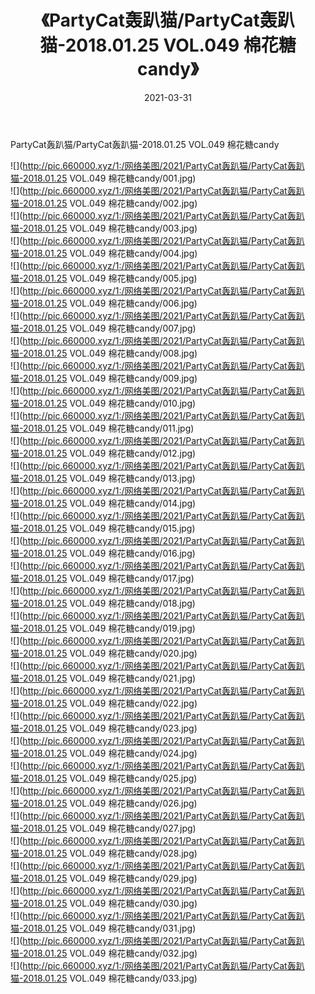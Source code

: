 ﻿---
layout: post
title:  《PartyCat轰趴猫/PartyCat轰趴猫-2018.01.25 VOL.049 棉花糖candy》
date:   2021-03-31
img: http://pic.660000.xyz/1:/网络美图/2021/PartyCat轰趴猫/PartyCat轰趴猫-2018.01.25 VOL.049 棉花糖candy/000.jpg
categories: [美女, 清纯, 唯美]
---

PartyCat轰趴猫/PartyCat轰趴猫-2018.01.25 VOL.049 棉花糖candy

 ![](http://pic.660000.xyz/1:/网络美图/2021/PartyCat轰趴猫/PartyCat轰趴猫-2018.01.25 VOL.049 棉花糖candy/001.jpg) <br>![](http://pic.660000.xyz/1:/网络美图/2021/PartyCat轰趴猫/PartyCat轰趴猫-2018.01.25 VOL.049 棉花糖candy/002.jpg) <br>![](http://pic.660000.xyz/1:/网络美图/2021/PartyCat轰趴猫/PartyCat轰趴猫-2018.01.25 VOL.049 棉花糖candy/003.jpg) <br>![](http://pic.660000.xyz/1:/网络美图/2021/PartyCat轰趴猫/PartyCat轰趴猫-2018.01.25 VOL.049 棉花糖candy/004.jpg) <br>![](http://pic.660000.xyz/1:/网络美图/2021/PartyCat轰趴猫/PartyCat轰趴猫-2018.01.25 VOL.049 棉花糖candy/005.jpg) <br>![](http://pic.660000.xyz/1:/网络美图/2021/PartyCat轰趴猫/PartyCat轰趴猫-2018.01.25 VOL.049 棉花糖candy/006.jpg) <br>![](http://pic.660000.xyz/1:/网络美图/2021/PartyCat轰趴猫/PartyCat轰趴猫-2018.01.25 VOL.049 棉花糖candy/007.jpg) <br>![](http://pic.660000.xyz/1:/网络美图/2021/PartyCat轰趴猫/PartyCat轰趴猫-2018.01.25 VOL.049 棉花糖candy/008.jpg) <br>![](http://pic.660000.xyz/1:/网络美图/2021/PartyCat轰趴猫/PartyCat轰趴猫-2018.01.25 VOL.049 棉花糖candy/009.jpg) <br>![](http://pic.660000.xyz/1:/网络美图/2021/PartyCat轰趴猫/PartyCat轰趴猫-2018.01.25 VOL.049 棉花糖candy/010.jpg) <br>![](http://pic.660000.xyz/1:/网络美图/2021/PartyCat轰趴猫/PartyCat轰趴猫-2018.01.25 VOL.049 棉花糖candy/011.jpg) <br>![](http://pic.660000.xyz/1:/网络美图/2021/PartyCat轰趴猫/PartyCat轰趴猫-2018.01.25 VOL.049 棉花糖candy/012.jpg) <br>![](http://pic.660000.xyz/1:/网络美图/2021/PartyCat轰趴猫/PartyCat轰趴猫-2018.01.25 VOL.049 棉花糖candy/013.jpg) <br>![](http://pic.660000.xyz/1:/网络美图/2021/PartyCat轰趴猫/PartyCat轰趴猫-2018.01.25 VOL.049 棉花糖candy/014.jpg) <br>![](http://pic.660000.xyz/1:/网络美图/2021/PartyCat轰趴猫/PartyCat轰趴猫-2018.01.25 VOL.049 棉花糖candy/015.jpg) <br>![](http://pic.660000.xyz/1:/网络美图/2021/PartyCat轰趴猫/PartyCat轰趴猫-2018.01.25 VOL.049 棉花糖candy/016.jpg) <br>![](http://pic.660000.xyz/1:/网络美图/2021/PartyCat轰趴猫/PartyCat轰趴猫-2018.01.25 VOL.049 棉花糖candy/017.jpg) <br>![](http://pic.660000.xyz/1:/网络美图/2021/PartyCat轰趴猫/PartyCat轰趴猫-2018.01.25 VOL.049 棉花糖candy/018.jpg) <br>![](http://pic.660000.xyz/1:/网络美图/2021/PartyCat轰趴猫/PartyCat轰趴猫-2018.01.25 VOL.049 棉花糖candy/019.jpg) <br>![](http://pic.660000.xyz/1:/网络美图/2021/PartyCat轰趴猫/PartyCat轰趴猫-2018.01.25 VOL.049 棉花糖candy/020.jpg) <br>![](http://pic.660000.xyz/1:/网络美图/2021/PartyCat轰趴猫/PartyCat轰趴猫-2018.01.25 VOL.049 棉花糖candy/021.jpg) <br>![](http://pic.660000.xyz/1:/网络美图/2021/PartyCat轰趴猫/PartyCat轰趴猫-2018.01.25 VOL.049 棉花糖candy/022.jpg) <br>![](http://pic.660000.xyz/1:/网络美图/2021/PartyCat轰趴猫/PartyCat轰趴猫-2018.01.25 VOL.049 棉花糖candy/023.jpg) <br>![](http://pic.660000.xyz/1:/网络美图/2021/PartyCat轰趴猫/PartyCat轰趴猫-2018.01.25 VOL.049 棉花糖candy/024.jpg) <br>![](http://pic.660000.xyz/1:/网络美图/2021/PartyCat轰趴猫/PartyCat轰趴猫-2018.01.25 VOL.049 棉花糖candy/025.jpg) <br>![](http://pic.660000.xyz/1:/网络美图/2021/PartyCat轰趴猫/PartyCat轰趴猫-2018.01.25 VOL.049 棉花糖candy/026.jpg) <br>![](http://pic.660000.xyz/1:/网络美图/2021/PartyCat轰趴猫/PartyCat轰趴猫-2018.01.25 VOL.049 棉花糖candy/027.jpg) <br>![](http://pic.660000.xyz/1:/网络美图/2021/PartyCat轰趴猫/PartyCat轰趴猫-2018.01.25 VOL.049 棉花糖candy/028.jpg) <br>![](http://pic.660000.xyz/1:/网络美图/2021/PartyCat轰趴猫/PartyCat轰趴猫-2018.01.25 VOL.049 棉花糖candy/029.jpg) <br>![](http://pic.660000.xyz/1:/网络美图/2021/PartyCat轰趴猫/PartyCat轰趴猫-2018.01.25 VOL.049 棉花糖candy/030.jpg) <br>![](http://pic.660000.xyz/1:/网络美图/2021/PartyCat轰趴猫/PartyCat轰趴猫-2018.01.25 VOL.049 棉花糖candy/031.jpg) <br>![](http://pic.660000.xyz/1:/网络美图/2021/PartyCat轰趴猫/PartyCat轰趴猫-2018.01.25 VOL.049 棉花糖candy/032.jpg) <br>![](http://pic.660000.xyz/1:/网络美图/2021/PartyCat轰趴猫/PartyCat轰趴猫-2018.01.25 VOL.049 棉花糖candy/033.jpg) <br>